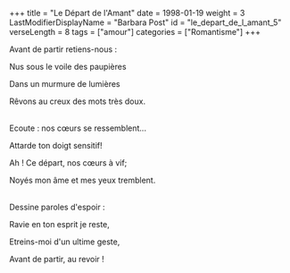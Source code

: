 +++
title = "Le Départ de l'Amant"
date = 1998-01-19
weight = 3
LastModifierDisplayName = "Barbara Post"
id = "le_depart_de_l_amant_5"
verseLength = 8
tags = ["amour"]
categories = ["Romantisme"]
+++

Avant de partir retiens-nous :

Nus sous le voile des paupières

Dans un murmure de lumières

Rêvons au creux des mots très doux.

 \
Ecoute : nos cœurs se ressemblent...

Attarde ton doigt sensitif!

Ah ! Ce départ, nos cœurs à vif;

Noyés mon âme et mes yeux tremblent.

 \
Dessine paroles d'espoir :

Ravie en ton esprit je reste,

Etreins-moi d'un ultime geste,

Avant de partir, au revoir !

